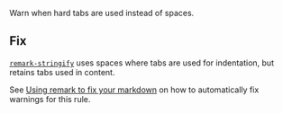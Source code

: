 Warn when hard tabs are used instead of spaces.

## Fix

[`remark-stringify`](https://github.com/remarkjs/remark/tree/master/packages/remark-stringify)
uses spaces where tabs are used for indentation, but retains tabs used in
content.

See [Using remark to fix your markdown](https://github.com/remarkjs/remark-lint#using-remark-to-fix-your-markdown)
on how to automatically fix warnings for this rule.